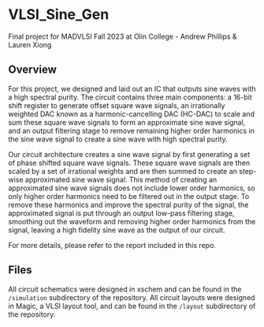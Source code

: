 # VLSI_Sine_Gen
Final project for MADVLSI Fall 2023 at Olin College - Andrew Phillips & Lauren Xiong

## Overview
For this project, we designed and laid out an IC that outputs sine waves with a high spectral purity. The circuit contains three main components: a 16-bit shift register to generate offset square wave signals, an irrationally weighted DAC known as a harmonic-cancelling DAC (HC-DAC) to scale and sum these square wave signals to form an approximate sine wave signal, and an output filtering stage to remove remaining higher order harmonics in the sine wave signal to create a sine wave with high spectral purity.

Our circuit architecture creates a sine wave signal by first generating a set of phase shifted square wave signals. These square wave signals are then scaled by a set of irrational weights and are then summed to create an step-wise approximated sine wave signal. This method of creating an approximated sine wave signals does not include lower order harmonics, so only higher order harmonics need to be filtered out in the output stage. To remove these harmonics and improve the spectral purity of the signal, the approximated signal is put through an output low-pass filtering stage, smoothing out the waveform and removing higher order harmonics from the signal, leaving a high fidelity sine wave as the output of our circuit.

For more details, please refer to the report included in this repo.

## Files
All circuit schematics were designed in xschem and can be found in the `/simulation` subdirectory of the repository. All circuit layouts were designed in Magic, a VLSI layout tool, and can be found in the `/layout` subdirectory of the repository.
